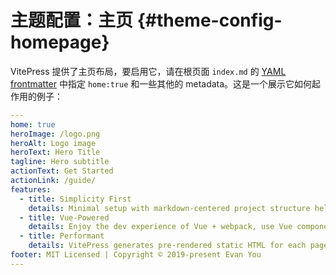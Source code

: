 # 主题配置：主页 {#theme-config-homepage}

VitePress 提供了主页布局，要启用它，请在根页面 `index.md` 的 [YAML frontmatter](../guide/frontmatter) 中指定 `home:true` 和一些其他的 metadata。这是一个展示它如何起作用的例子：

```yaml
---
home: true
heroImage: /logo.png
heroAlt: Logo image
heroText: Hero Title
tagline: Hero subtitle
actionText: Get Started
actionLink: /guide/
features:
  - title: Simplicity First
    details: Minimal setup with markdown-centered project structure helps you focus on writing.
  - title: Vue-Powered
    details: Enjoy the dev experience of Vue + webpack, use Vue components in markdown, and develop custom themes with Vue.
  - title: Performant
    details: VitePress generates pre-rendered static HTML for each page, and runs as an SPA once a page is loaded.
footer: MIT Licensed | Copyright © 2019-present Evan You
---
```
